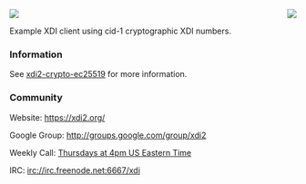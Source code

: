 <a href="http://projectdanube.org/" target="_blank"><img src="http://projectdanube.github.com/xdi2/images/projectdanube_logo.png" align="right"></a>
<img src="http://projectdanube.github.com/xdi2/images/logo64.png"><br>

Example XDI client using cid-1 cryptographic XDI numbers.

### Information

See [xdi2-crypto-ec25519](https://github.com/projectdanube/xdi2-crypto-ec25519) for more information.

### Community

Website: https://xdi2.org/

Google Group: http://groups.google.com/group/xdi2

Weekly Call: [Thursdays at 4pm US Eastern Time](https://github.com/projectdanube/xdi2/wiki/XDI2-Weekly-Call)

IRC: [irc://irc.freenode.net:6667/xdi](http://webchat.freenode.net?randomnick=1&channels=%23xdi)
